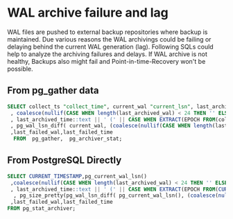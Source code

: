 # WAL archive failure and lag
WAL files are pushed to external backup repositories where backup is maintained.
Due various reasons the WAL archivings could be failing or delaying behind the current WAL generation (lag).
Following SQLs could help to analyze the archiving failures and delays.
If WAL archive is not healthy, Backups also might fail and Point-in-time-Recovery won't be possible.

## From pg_gather data
```SQL
SELECT collect_ts "collect_time", current_wal "current_lsn", last_archived_wal
 , coalesce(nullif(CASE WHEN length(last_archived_wal) < 24 THEN '' ELSE ltrim(substring(last_archived_wal, 9, 8), '0') END, ''), '0') || '/' || substring(last_archived_wal, 23, 2) || '000001' "last_archived_lsn"
 , last_archived_time::text || ' (' || CASE WHEN EXTRACT(EPOCH FROM(collect_ts - last_archived_time)) < 0 THEN 'Right Now'::text ELSE (collect_ts - last_archived_time)::text END  || ')' "last_archived_time"
 , pg_wal_lsn_diff( current_wal, (coalesce(nullif(CASE WHEN length(last_archived_wal) < 24 THEN '' ELSE ltrim(substring(last_archived_wal, 9, 8), '0') END, ''), '0') || '/' || substring(last_archived_wal, 23, 2) || '000001') :: pg_lsn )
 ,last_failed_wal,last_failed_time
  FROM  pg_gather,  pg_archiver_stat;
```

## From PostgreSQL Directly
```SQL
SELECT CURRENT_TIMESTAMP,pg_current_wal_lsn()
 ,coalesce(nullif(CASE WHEN length(last_archived_wal) < 24 THEN '' ELSE ltrim(substring(last_archived_wal, 9, 8), '0') END, ''), '0') || '/' || substring(last_archived_wal, 23, 2) || '000001' "last_archived_lsn"
 , last_archived_time::text || ' (' || CASE WHEN EXTRACT(EPOCH FROM(CURRENT_TIMESTAMP - last_archived_time)) < 0 THEN 'Right Now'::text ELSE (CURRENT_TIMESTAMP - last_archived_time)::text END  || ')' "last_archived_time"
  , pg_size_pretty(pg_wal_lsn_diff( pg_current_wal_lsn(), (coalesce(nullif(CASE WHEN length(last_archived_wal) < 24 THEN '' ELSE ltrim(substring(last_archived_wal, 9, 8), '0') END, ''), '0') || '/' || substring(last_archived_wal, 23, 2) || '000001') :: pg_lsn )) archive_lag
 ,last_failed_wal,last_failed_time
FROM pg_stat_archiver;
```